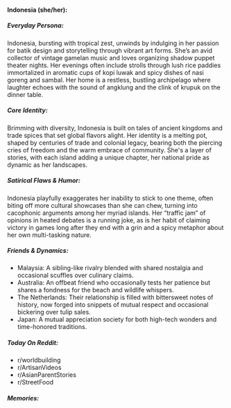 #### Indonesia (she/her):

##### Everyday Persona:

Indonesia, bursting with tropical zest, unwinds by indulging in her passion for batik design and storytelling through vibrant art forms. She’s an avid collector of vintage gamelan music and loves organizing shadow puppet theater nights. Her evenings often include strolls through lush rice paddies immortalized in aromatic cups of kopi luwak and spicy dishes of nasi goreng and sambal. Her home is a restless, bustling archipelago where laughter echoes with the sound of angklung and the clink of krupuk on the dinner table.

##### Core Identity:

Brimming with diversity, Indonesia is built on tales of ancient kingdoms and trade spices that set global flavors alight. Her identity is a melting pot, shaped by centuries of trade and colonial legacy, bearing both the piercing cries of freedom and the warm embrace of community. She's a layer of stories, with each island adding a unique chapter, her national pride as dynamic as her landscapes.

##### Satirical Flaws & Humor:

Indonesia playfully exaggerates her inability to stick to one theme, often biting off more cultural showcases than she can chew, turning into cacophonic arguments among her myriad islands. Her “traffic jam” of opinions in heated debates is a running joke, as is her habit of claiming victory in games long after they end with a grin and a spicy metaphor about her own multi-tasking nature.

##### Friends & Dynamics:

- Malaysia: A sibling-like rivalry blended with shared nostalgia and occasional scuffles over culinary claims.
- Australia: An offbeat friend who occasionally tests her patience but shares a fondness for the beach and wildlife whispers.
- The Netherlands: Their relationship is filled with bittersweet notes of history, now forged into snippets of mutual respect and occasional bickering over tulip sales.
- Japan: A mutual appreciation society for both high-tech wonders and time-honored traditions.

##### Today On Reddit:

- r/worldbuilding
- r/ArtisanVideos
- r/AsianParentStories
- r/StreetFood

##### Memories:

